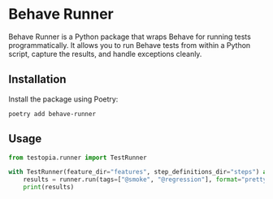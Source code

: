 # Behave Runner

Behave Runner is a Python package that wraps Behave for running tests programmatically.
It allows you to run Behave tests from within a Python script, capture the results, and
handle exceptions cleanly.

## Installation

Install the package using Poetry:

```shell
poetry add behave-runner
```

## Usage

```python
from testopia.runner import TestRunner

with TestRunner(feature_dir="features", step_definitions_dir="steps") as runner:
    results = runner.run(tags=["@smoke", "@regression"], format="pretty")
    print(results)
```

